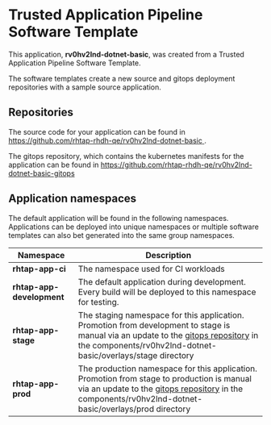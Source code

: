 # Trusted Application Pipeline Software Template

This application, **rv0hv2lnd-dotnet-basic**, was created from a Trusted Application Pipeline Software Template.

The software templates create a new source and gitops deployment repositories with a sample source application. 

## Repositories

The source code for your application can be found in [https://github.com/rhtap-rhdh-qe/rv0hv2lnd-dotnet-basic ](https://github.com/rhtap-rhdh-qe/rv0hv2lnd-dotnet-basic ).
 
The gitops repository, which contains the kubernetes manifests for the application can be found in 
[https://github.com/rhtap-rhdh-qe/rv0hv2lnd-dotnet-basic-gitops ](https://github.com/rhtap-rhdh-qe/rv0hv2lnd-dotnet-basic-gitops ) 

## Application namespaces 

The default application will be found in the following namespaces. Applications can be deployed into unique namespaces or multiple software templates can also bet generated into the same group namespaces.  

|  Namespace   |  Description   |  
| -------- | -------- |
| **rhtap-app-ci** | The namespace used for CI workloads |
| **rhtap-app-development** | The default application during development. Every build will be deployed to this namespace for testing. |
| **rhtap-app-stage** | The staging namespace for this application. Promotion from development to stage is manual via an update to the [gitops repository](https://github.com/rhtap-rhdh-qe/rv0hv2lnd-dotnet-basic-gitops ) in the components/rv0hv2lnd-dotnet-basic/overlays/stage directory |
| **rhtap-app-prod** | The production namespace for this application. Promotion from stage to production is manual via an update to the [gitops repository](https://github.com/rhtap-rhdh-qe/rv0hv2lnd-dotnet-basic-gitops ) in the components/rv0hv2lnd-dotnet-basic/overlays/prod directory |